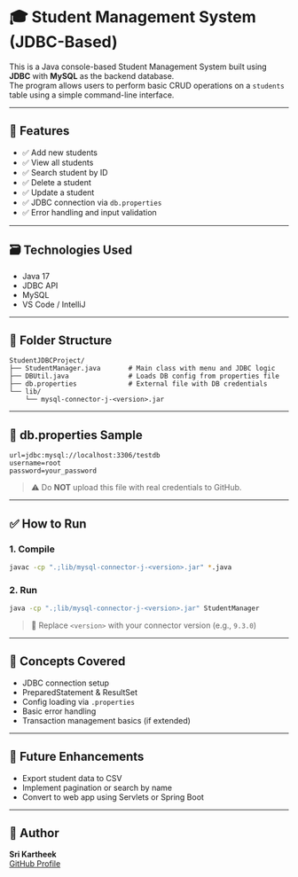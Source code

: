 # 🎓 Student Management System (JDBC-Based)

This is a Java console-based Student Management System built using **JDBC** with **MySQL** as the backend database.  
The program allows users to perform basic CRUD operations on a `students` table using a simple command-line interface.

---

## 🔧 Features

- ✅ Add new students  
- ✅ View all students  
- ✅ Search student by ID  
- ✅ Delete a student
- ✅ Update a student  
- ✅ JDBC connection via `db.properties`  
- ✅ Error handling and input validation  

---

## 🗃️ Technologies Used

- Java 17  
- JDBC API  
- MySQL  
- VS Code / IntelliJ  

---

## 📁 Folder Structure

```
StudentJDBCProject/
├── StudentManager.java       # Main class with menu and JDBC logic
├── DBUtil.java               # Loads DB config from properties file
├── db.properties             # External file with DB credentials
└── lib/
    └── mysql-connector-j-<version>.jar
```

---

## 📄 db.properties Sample

```properties
url=jdbc:mysql://localhost:3306/testdb
username=root
password=your_password
```

> ⚠️ Do **NOT** upload this file with real credentials to GitHub.

---

## ✅ How to Run

### 1. Compile

```bash
javac -cp ".;lib/mysql-connector-j-<version>.jar" *.java
```

### 2. Run

```bash
java -cp ".;lib/mysql-connector-j-<version>.jar" StudentManager
```

> 📝 Replace `<version>` with your connector version (e.g., `9.3.0`)

---

## 🧠 Concepts Covered

- JDBC connection setup  
- PreparedStatement & ResultSet  
- Config loading via `.properties`  
- Basic error handling  
- Transaction management basics (if extended)

---

## 🚀 Future Enhancements
 
- Export student data to CSV  
- Implement pagination or search by name  
- Convert to web app using Servlets or Spring Boot  

---

## 👤 Author

**Sri Kartheek**  
[GitHub Profile](https://github.com/sri-kartheek)
